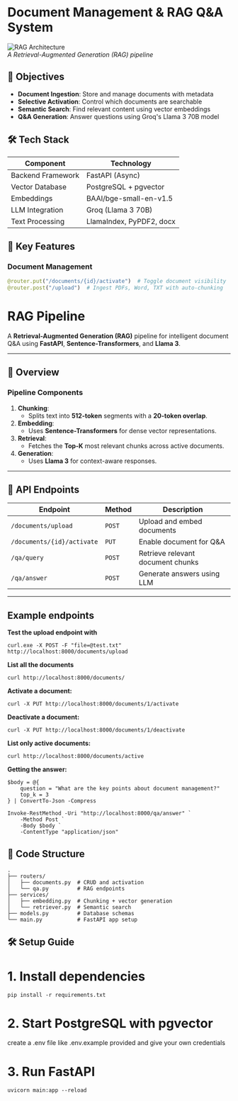 # Document Management & RAG Q&A System

![RAG Architecture](https://miro.medium.com/v2/resize:fit:1400/format:webp/1*5ZLci3SuR0zM_QlZOADv8Q.png)  
*A Retrieval-Augmented Generation (RAG) pipeline*

## 📌 Objectives
- **Document Ingestion**: Store and manage documents with metadata
- **Selective Activation**: Control which documents are searchable
- **Semantic Search**: Find relevant content using vector embeddings
- **Q&A Generation**: Answer questions using Groq's Llama 3 70B model

## 🛠 Tech Stack
| Component          | Technology               |
|--------------------|--------------------------|
| Backend Framework  | FastAPI (Async)          |
| Vector Database    | PostgreSQL + pgvector    |
| Embeddings         | BAAI/bge-small-en-v1.5   |
| LLM Integration    | Groq (Llama 3 70B)       |
| Text Processing    | LlamaIndex, PyPDF2, docx |

## 🌟 Key Features
### Document Management
```python
@router.put("/documents/{id}/activate")  # Toggle document visibility
@router.post("/upload")  # Ingest PDFs, Word, TXT with auto-chunking
```


# RAG Pipeline

A **Retrieval-Augmented Generation (RAG)** pipeline for intelligent document Q&A using **FastAPI**, **Sentence-Transformers**, and **Llama 3**.

---

## 🚀 Overview  

### **Pipeline Components**  
1. **Chunking**:  
   - Splits text into **512-token** segments with a **20-token overlap**.  
2. **Embedding**:  
   - Uses **Sentence-Transformers** for dense vector representations.  
3. **Retrieval**:  
   - Fetches the **Top-K** most relevant chunks across active documents.  
4. **Generation**:  
   - Uses **Llama 3** for context-aware responses.  

---

## 🔗 API Endpoints  

| Endpoint                      | Method | Description                    |
|--------------------------------|--------|--------------------------------|
| `/documents/upload`            | `POST` | Upload and embed documents     |
| `/documents/{id}/activate`     | `PUT`  | Enable document for Q&A        |
| `/qa/query`                    | `POST` | Retrieve relevant document chunks |
| `/qa/answer`                   | `POST` | Generate answers using LLM     |

---

## Example endpoints
**Test the upload endpoint with**
```
curl.exe -X POST -F "file=@test.txt" http://localhost:8000/documents/upload
```

**List all the documents**
```
curl http://localhost:8000/documents/
```

**Activate a document:**
```
curl -X PUT http://localhost:8000/documents/1/activate
```

**Deactivate a document:**
```
curl -X PUT http://localhost:8000/documents/1/deactivate
```

**List only active documents:**
```
curl http://localhost:8000/documents/active
```

**Getting the answer:**
```
$body = @{
    question = "What are the key points about document management?"
    top_k = 3
} | ConvertTo-Json -Compress

Invoke-RestMethod -Uri "http://localhost:8000/qa/answer" `
    -Method Post `
    -Body $body `
    -ContentType "application/json"
```
## 📂 Code Structure
```
.
├── routers/
│   ├── documents.py  # CRUD and activation
│   └── qa.py         # RAG endpoints
├── services/
│   ├── embedding.py  # Chunking + vector generation
│   └── retriever.py  # Semantic search
├── models.py         # Database schemas
└── main.py           # FastAPI app setup
```

## 🛠 Setup Guide
# 1. Install dependencies
```pip install -r requirements.txt```

# 2. Start PostgreSQL with pgvector
create a .env file like .env.example provided and give your own credentials

# 3. Run FastAPI
```uvicorn main:app --reload```
